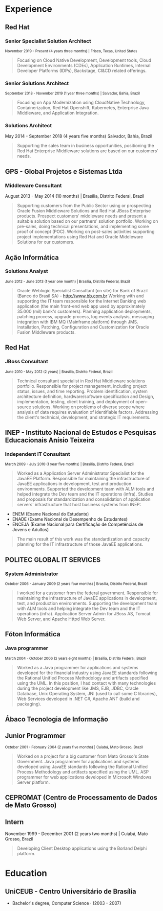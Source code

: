 # Experience

## Red Hat
### Senior Specialist Solution Architect
<sub>November 2019 - Present (4 years three months) | Frisco, Texas, United States</sub>

> Focusing on Cloud Native Development, Development tools, Cloud
Development Environments (CDEs), Application Runtimes, Internal Developer
Platforms (IDPs), Backstage, CI&CD related offerings.

### Senior Solutions Architect
<sub>September 2018 - November 2019 (1 year three months) | Salvador, Bahia, Brazil</sub>
> Focusing on App Modernization using CloudNative Technology,
Containerization, Red Hat Openshift, Kubernetes, Enterprise Java Middleware,
and Application Integration.

### Solutions Architect
May 2014 - September 2018 (4 years five months) Salvador, Bahia, Brazil</sub>
> Supporting the sales team in business opportunities, positioning the Red Hat
Enterprise Middleware solutions are based on our customers' needs.

## GPS - Global Projetos e Sistemas Ltda
### Middleware Consultant
August 2013 - May 2014 (10 months) | Brasília, Distrito Federal, Brazil</sub>
> Supporting customers from the Public Sector using or prospecting Oracle Fusion
Middleware Solutions and Red Hat JBoss Enterprise products.
Prospect customers' middleware needs and present a suitable solution based
on our partners' solution portfolio.
Working on pre-sales, doing technical presentations, and implementing some
proof of concept (POC).
Working on post-sales activities supporting project implementations using
Red Hat and Oracle Middleware Solutions for our customers.

## Ação Informática
### Solutions Analyst
<sub>June 2012 - June 2013 (1 year one month) | Brasília, Distrito Federal, Brazil</sub>
> Oracle Weblogic Specialist Consultant (on site) for Bank of Brazil (Banco do
Brasil SA) - http://www.bb.com.br
Working with and supporting the IT team responsible for the Internet Banking
web application (the main front-end web app used by approximately 35.000
(mil) bank's customers).
Planning application deployments, patching process, upgrade process, log
events analysis, messaging integration with IBM MQ (Mainframe platform)
through JMS.
Installation, Patching, Configuration and Customization for Oracle Fusion
Middleware products.

## Red Hat
### JBoss Consultant
<sub>June 2010 - May 2012 (2 years) | Brasília, Distrito Federal, Brazil</sub>
> Technical consultant specialist in Red Hat Middleware solutions portfolio.
Responsible for project management, including project status, issues, and time
reporting.
Problem identification, system architecture definition, hardware/software
specification and Design, implementation, testing, client training, and
deployment of open-source solutions.
Working on problems of diverse scope where analysis of data requires
evaluation of identifiable factors.
Addressing the client's technical, development, and strategic IT requirements.

## INEP - Instituto Nacional de Estudos e Pesquisas Educacionais Anísio Teixeira
### Independent IT Consultant
<sub>March 2009 - July 2010 (1 year five months) | Brasília, Distrito Federal, Brazil</sub>

> Worked as a Application Server Administrator Specialist for the JavaEE Platform.
Responsible for maintaining the infrastructure of JavaEE applications in
development, test and production environments. Supported the development
team with ALM tools and helped integrate the Dev team and the IT
operations (infra).
Studies and proposals for standardization and consolidation of application
servers' infrastructure that host business systems from INEP:
   * ENEM (Exame Nacional do Estudante)
   * ENADE (Exame Nacional de Desempenho de Estudantes)
   * ENCEJA (Exame Nacional para Certificação de Competências de Jovens e Adultos)
> The main result of this work was the standardization and capacity planning
for the IT infrastructure of those JavaEE applications.

## POLITEC GLOBAL IT SERVICES
### System Administrator
<sub>October 2006 - January 2009 (2 years four months) | Brasília, Distrito Federal, Brazil</sub>
> I worked for a customer from the federal government.
Responsible for maintaining the infrastructure of JavaEE applications in
development, test, and production environments. Supporting the development
team with ALM tools and helping integrate the Dev team and the IT
operations (infra).
Application Server Admin for JBoss AS, Tomcat Web Server, and Apache
Httpd Web Server.

## Fóton Informática
### Java programmer
<sub>March 2004 - October 2006 (2 years eight months) | Brasília, Distrito Federal, Brazil</sub>
> Worked as a Java programmer for applications and systems developed for the financial industry
using JavaEE standards following the Rational Unified Process Methodology
and artifacts specified using the UML.
In this position, I had contact with many technologies during the project
development like JMS, EJB, JDBC, Oracle Database, Unix Operating System,
JNI (used to call some C libraries), Web Services developed in .NET C#,
Apache ANT (build and packaging).

## Ábaco Tecnologia de Informação
## Junior Programmer
<sub>October 2001 - February 2004 (2 years five months) | Cuiabá, Mato Grosso, Brazil</sub>
> Worked on a project for a big customer from Mato Grosso's State Government.
Java programmer for applications and systems developed using JavaEE
standards following the Rational Unified Process Methodology and artifacts
specified using the UML.
ASP programmer for web applications developed in Microsoft Windows Server
platform.

## CEPROMAT (Centro de Processamento de Dados de Mato Grosso)
## Intern
November 1999 - December 2001 (2 years two months) | Cuiabá, Mato Grosso, Brazil</sub>
> Developing Client Desktop applications using the Borland Delphi platform.

# Education
## UniCEUB - Centro Universitário de Brasília
 * Bachelor's degree, Computer Science · (2003 - 2007)
